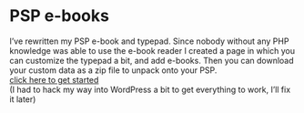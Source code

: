 <!--
  id: 320
  date: 2008-06-02T16:54:59
  modified: 2008-06-02T16:54:59
  slug: psp-e-books-ii
  type: post
  excerpt: <p>I&#8217;ve rewritten my PSP e-book and typepad. Since nobody without any PHP knowledge was able to use the e-book reader I created a page in which you can customize the typepad a bit, and add e-books. Then you can download your custom data as a zip file to unpack onto your PSP. click here to [&hellip;]</p>
  categories: book, code, JavaScript, backend, tech
  tags: PHP, PSP
  inCv: 
  inPortfolio: 
  dateFrom: 
  dateTo: 
-->

# PSP e-books

<p>I&#8217;ve rewritten my PSP e-book and typepad. Since nobody without any PHP knowledge was able to use the e-book reader I created a page in which you can customize the typepad a bit, and add e-books. Then you can download your custom data as a zip file to unpack onto your PSP.<br />
<a href="?page_id=319">click here to get started</a><br />
(I had to hack my way into WordPress a bit to get everything to work, I&#8217;ll fix it later)</p>